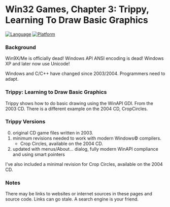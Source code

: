 # Win32 Games, Chapter 3: Trippy, Learning To Draw Basic Graphics
[![Language](https://img.shields.io/badge/Language%20-C++-blue.svg)](https://github.com/GeorgePimpleton/Win32-games/)
[![Platform](https://img.shields.io/badge/Platform%20-Win32-blue.svg)](https://github.com/GeorgePimpleton/Win32-games/)

### Background
Win9X/Me is officially dead!  Windows API ANSI encoding is dead!  Windows XP and later now use Unicode!

Windows and C/C++ have changed since 2003/2004.  Programmers need to adapt.

### Trippy: Learning to Draw Basic Graphics
Trippy shows how to do basic drawing using the WinAPI GDI.  From the 2003 CD.  There is a different example on the 2004 CD, CropCircles.

### Trippy Versions
0. original CD game files written in 2003.
1. minimum revisions needed to work with modern Windows© compilers.
   - Crop Circles, available on the 2004 CD.
2. updated with menus/About... dialog, fully modern WinAPI compliance and using smart pointers

I've also included a minimal revision for Crop Circles, available on the 2004 CD.

### Notes
There may be links to websites or internet sources in these pages and source code. Links can go stale. A search engine is your friend.
